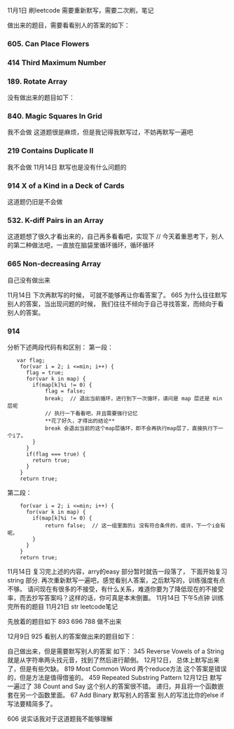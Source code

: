 11月1日 刷leetcode
需要重新默写，需要二次刷，笔记

做出来的题目，需要看看别人的答案的如下：
### 605. Can Place Flowers
### 414 Third Maximum Number
### 189. Rotate Array


没有做出来的题目如下：
### 840. Magic Squares In Grid
我不会做
这道题很是麻烦，但是我记得我默写过，不妨再默写一遍吧
### 219 Contains Duplicate II
我不会做
11月14日 默写也是没有什么问题的
### 914 X of a Kind in a Deck of Cards
这道题仍旧是不会做
### 532. K-diff Pairs in an Array
这道题想了很久才看出来的，自己再多看看吧，实现下
// 今天着重思考下，别人的第二种做法吧，一直放在脑袋里循环循环，循环循环
### 665 Non-decreasing Array
自己没有做出来

11月14日
下次再默写的时候， 可就不能够再让你看答案了。
665 
为什么往往默写别人的答案，当出现问题的时候，
我们往往不倾向于自己寻找答案，而倾向于看别人的答案。
### 914
分析下述两段代码有和区别：
第一段：
```
   var flag;
    for(var i = 2; i <=min; i++) {
      flag = true;
      for(var k in map) {
        if(map[k]%i != 0) {
            flag = false;
            break;  // 退出当前循环，进行到下一次循环，请问是 map 层还是 min 层呢
            // 执行一下看看吧，并且需要强行记忆
            **花了好久，才得出的结论**
            break 会退出当前的这个map层循环，即不会再执行map层了，直接执行下一个i了。
        }
      }
      if(flag === true) {
      	return true;
      }
    }
    return true;
```

第二段：
```
    for(var i = 2; i <=min; i++) {
      for(var k in map) {
        if(map[k]%i != 0) {
            return false;  // 这一组里面的i 没有符合条件的，或许，下一个i会有呢。
        }
      }
    }
    return true;
```

11月14日
复习完上述的内容，arry的easy 部分暂时就告一段落了， 下面开始复习string 部分.
再次重新默写一遍吧，感觉看别人答案，之后默写的，训练强度有点不够。
请问现在有很多的不接受，有什么关系，难道你要为了降低现在的不接受率，而去抄写答案吗？这样的话，你可真是本末倒置。
11月14日 下午5点钟 训练完所有的题目
11月21日 str leetcode笔记

先放着的题目如下
893
696
788 做不出来

12月9日 
925
看别人的答案做出来的题目如下：


自己做出来，但是需要默写别人的答案 如下：
345 Reverse Vowels of a String
就是从字符串两头找元音，找到了然后进行颠倒。
12月12日， 总体上默写出来了，但是有些欠缺。
819 Most Common Word
两个reduce方法
这个答案是错误的，但是方法是值得借鉴的。
459 Repeated Substring Pattern
12月12日 默写一遍过了
38  Count and Say 这个别人的答案很不错。
递归，并且将一个函数嵌套在另一个函数里面。
67  Add Binary 默写别人的答案
别人的写法比你的else if 写法要精简多了。

606 说实话我对于这道题我不能够理解


